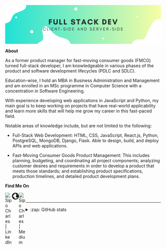 <img align = "center" src = "img/9.png">

**About**

As a former product manager for fast-moving consumer goods (FMCG) turned full-stack developer, I am knowledgeable in various phases of the product and software development lifecycles (PDLC and SDLC).

Education-wise, I hold an MBA in Business Administration and Management and am enrolled in an MSc programme in Computer Science with a concentration in Software Engineering.

With experience developing web applications in JavaScript and Python, my main goal is to keep working on projects that have real-world applicability and learn more skills that will help me grow my career in this fast-paced field.

Notable areas of knowledge include, but are not limited to the following:

- Full-Stack Web Development: HTML, CSS, JavaScript, React.js, Python, PostgreSQL, MongoDB, Django, Flask. Able to design, build, and deploy APIs and web applications.

- Fast-Moving Consumer Goods Product Management: This includes planning, budgeting, and coordinating all project components; analyzing customer desires and requirements in order to develop a product that meets those standards; and establishing product specifications, production timelines, and detailed product development plans.

<!-- 1. The Key Tools
   1. Computer and operating system
      1. Windows
      1. Linux.
   1. IDE
      1. IntelliJ
      1. Android Studio
   1. Code Editor
      1. Visual Studio Code
   1. Version Control
      1. Git.
1. Client-Side
   1. Basics
      1. HTML
      1. CSS
      1. SCSS
   1. CSS Frameworks
      1. Bootstrap
      1. Materialize
      1. Bulma
   1. Programming Language
      1. JavaScript
   1. Client-Side Framework
      1. Vue.js.
1. Server-Side
   1. Programming Language
      1. Java
      1. Python
   1. Server-Side Framework
      1. Django
      1. Flask.
1. Database
   1. Relational Database
      1. PostgreSQL
   1. NoSQL
      1. MongoDB
   1. Lightweight
      1. SQLite.
1. Deployment & DevOps
   1. App Hosting
      1. Heroku
   1. Virtualization
      1. Docker
   1. Testing
      1. Jasmine
      1. Pytest. -->

**Find Me On**

[<img align="left" alt="Sipo Charles | LinkedIn" width="22px" src="https://cdn.jsdelivr.net/npm/simple-icons@v3/icons/linkedin.svg" />][linkedin]
[<img align="left" alt="sipo.io" width="22px" src="https://raw.githubusercontent.com/iconic/open-iconic/master/svg/globe.svg" />][website]
[<img align="left" alt="Sipo Charles | Medium" width="22px" src="https://cdn.jsdelivr.net/npm/simple-icons@v3/icons/medium.svg" />][medium]
<br />

---

<details>
    <summary>:zap: GitHub stats</summary>
    <img align="left" alt="sipostudent's Github Stats" src="https://github-readme-stats.vercel.app/api?username=sipostudent&count_private=true&hide=issues,contribs&show_icons=true&hide_border=true" />
</details>

[website]: https://www.sipo.io/
[medium]: https://medium.com/@sipocharles18
[linkedin]: https://www.linkedin.com/in/sipo-cyrus-charles/
